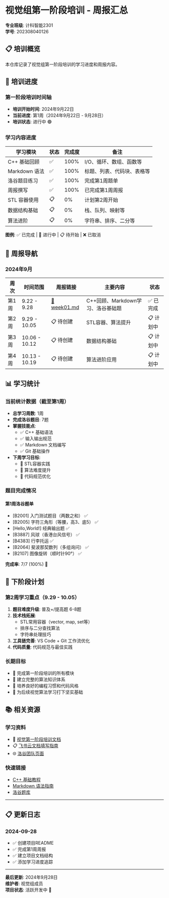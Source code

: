 # 视觉组第一阶段培训 - 周报汇总

**专业班级**: 计科智能2301  
**学号**: 202308040126

## 📋 培训概览

本仓库记录了视觉组第一阶段培训的学习进度和周报内容。

## 📅 培训进度

### 第一阶段培训时间轴

- **培训开始时间**: 2024年9月22日
- **当前进度**: 第1周（2024年9月22日 - 9月28日）
- **培训状态**: 进行中 🟢

### 学习内容进度

| 学习模块 | 状态 | 完成度 | 备注 |
|---------|------|--------|------|
| C++ 基础回顾 | ✅ | 100% | I/O、循环、数组、函数等 |
| Markdown 语法 | ✅ | 100% | 标题、列表、代码块、表格等 |
| 洛谷题目练习 | ✅ | 100% | 完成第1周题单 |
| 周报撰写 | ✅ | 100% | 已完成第1周周报 |
| STL 容器使用 | 📋 | 0% | 计划第2周开始 |
| 数据结构基础 | 📋 | 0% | 栈、队列、映射等 |
| 算法进阶 | 📋 | 0% | 字符串、排序、二分等 |

**图例**: ✅ 已完成 | 🔄 进行中 | 📋 待开始 | ❌ 已取消

## 📝 周报导航

### 2024年9月

| 周次 | 时间范围 | 周报链接 | 主要内容 | 状态 |
|------|----------|----------|----------|------|
| 第1周 | 9.22 - 9.28 | [📄 week01.md](./01/week01.md) | C++回顾、Markdown学习、洛谷基础题 | ✅ 已完成 |
| 第2周 | 9.29 - 10.05 | 📋 待创建 | STL容器、算法提升 | 📋 计划中 |
| 第3周 | 10.06 - 10.12 | 📋 待创建 | 数据结构基础 | 📋 计划中 |
| 第4周 | 10.13 - 10.19 | 📋 待创建 | 算法进阶应用 | 📋 计划中 |

## 📊 学习统计

### 当前统计数据（截至第1周）

- **总学习周数**: 1周
- **完成洛谷题目**: 7题
- **掌握技能点**: 
  - ✅ C++ 基础语法
  - ✅ 输入输出规范
  - ✅ Markdown 文档编写
  - ✅ Git 基础操作
- **下周学习目标**: 
  - 🎯 STL容器实践
  - 🎯 算法难度提升
  - 🎯 代码规范优化

### 题目完成情况

#### 第1周洛谷题单
- [B2001] 入门测试题目（两数之和） ✅
- [B2005] 字符三角形（等腰，高3、底5） ✅  
- [Hello,World!] 经典输出题 ✅
- [B3887] 风球（香港台风信号） ✅
- [B4383] 行李托运 ✅
- [B2064] 斐波那契数列（多组询问） ✅
- [B2107] 图像旋转（顺时针90°） ✅

**完成率**: 7/7 (100%) 🎉

## 🎯 下阶段计划

### 第2周学习重点（9.29 - 10.05）
1. **题目难度升级**: 普及+/提高题 6-8题
2. **技术栈拓展**: 
   - STL常用容器（vector, map, set等）
   - 排序与二分查找算法
   - 字符串处理技巧
3. **工具链完善**: VS Code + Git 工作流优化
4. **代码质量**: 代码规范与最佳实践

### 长期目标
- 🎯 完成第一阶段培训的所有模块
- 🎯 建立完整的算法知识体系
- 🎯 培养良好的编程习惯和代码风格
- 🎯 为后续视觉算法学习打下坚实基础

## 📚 相关资源

### 学习资料
- 📖 [视觉第一阶段培训文档](./视觉第一阶段培训.pdf)
- 📋 [飞书云文档填写指南](./如何使用飞书云文档填写周报并上传.pdf)
- 🌐 [洛谷团队页面](https://www.luogu.com.cn/team/114026)

### 快速链接
- [C++ 基础教程](https://www.runoob.com/cplusplus/cpp-tutorial.html)
- [Markdown 语法指南](https://markdown.com.cn/basic-syntax/)
- [洛谷题库](https://www.luogu.com.cn/)

---

## 📋 更新日志

### 2024-09-28
- ✅ 创建项目README
- ✅ 完成第1周周报
- ✅ 建立项目文档结构
- ✅ 添加学习进度追踪

---

**最后更新**: 2024年9月28日  
**维护者**: 视觉组成员  
**项目状态**: 活跃开发中 🚀